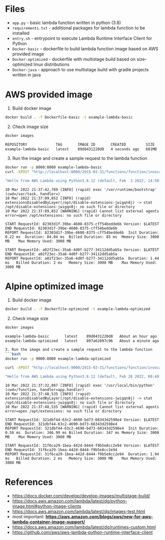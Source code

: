 # Files
* `app.py` - basic lambda function written in python (3.8)
* `requirements.txt` - additional packages for lambda function to be installed
* `entry.sh` - entrypoint to execute Lambda Runtime Interface Client for Python
* `Docker-basic` - dockerfile to build lambda function image based on AWS provided image
* `Docker-optimized` - dockerfile with multistage build based on size-optimized linux distributions
* `Docker-java` - approach to use multistage build with gradle projects written in java


# AWS provided image

1. Build docker image
```bash
docker build . -f Dockerfile-basic -t example-lambda-basic
```

2. Check image size 
```bash
docker images

REPOSITORY             TAG       IMAGE ID       CREATED         SIZE
example-lambda-basic   latest    89d8431220d8   4 seconds ago   681MB
```

3. Run the image and create a sample request to the lambda function

```bash
docker run -p 8080:8080 example-lambda-basic
curl -XPOST "http://localhost:8080/2015-03-31/functions/function/invocations" -d '{}'

"Hello from AWS Lambda using Python3.8.12 (default, Feb  3 2022, 14:50:09) \n[GCC 7.3.1 20180712 (Red Hat 7.3.1-13)]!"%
```
```
10 Mar 2022 21:37:42,789 [INFO] (rapid) exec '/var/runtime/bootstrap' (cwd=/var/task, handler=)
10 Mar 2022 21:37:09,852 [INFO] (rapid) extensionsDisabledByLayer(/opt/disable-extensions-jwigqn8j) -> stat /opt/disable-extensions-jwigqn8j: no such file or directory
10 Mar 2022 21:37:09,852 [WARNING] (rapid) Cannot list external agents error=open /opt/extensions: no such file or directory

START RequestId: 82303d1f-39be-4608-8375-cff54bedde6b Version: $LATEST
END RequestId: 82303d1f-39be-4608-8375-cff54bedde6b
REPORT RequestId: 82303d1f-39be-4608-8375-cff54bedde6b	Init Duration: 0.22 ms	Duration: 84.04 ms	Billed Duration: 85 ms	Memory Size: 3008 MB	Max Memory Used: 3008 MB

START RequestId: a02f23ec-35a6-4d0f-b277-34112dd5ab5a Version: $LATEST
END RequestId: a02f23ec-35a6-4d0f-b277-34112dd5ab5a
REPORT RequestId: a02f23ec-35a6-4d0f-b277-34112dd5ab5a	Duration: 1.44 ms	Billed Duration: 2 ms	Memory Size: 3008 MB	Max Memory Used: 3008 MB
```


# Alpine optimized image

1. Build docker image
```bash
docker build . -f Dockerfile-optimized -t example-lambda-optimized
```

2. Check image size
```bash
docker images

example-lambda-basic       latest    89d8431220d8   About an hour ago    681MB
example-lambda-optimized   latest    897a62097c96   About a minute ago   61.7MB

3. Run the image and create a sample request to the lambda function
```bash
docker run -p 9000:8080 example-lambda-optimized
```

```bash
curl -XPOST "http://localhost:9000/2015-03-31/functions/function/invocations" -d '{}'

"Hello from AWS Lambda using Python3.8.12 (default, Feb 26 2022, 00:40:51) \n[GCC 10.3.1 20211027]!"%
```
```
10 Mar 2022 21:37:32,807 [INFO] (rapid) exec '/usr/local/bin/python' (cwd=/function, handler=app.handler)
10 Mar 2022 21:37:48,535 [INFO] (rapid) extensionsDisabledByLayer(/opt/disable-extensions-jwigqn8j) -> stat /opt/disable-extensions-jwigqn8j: no such file or directory
10 Mar 2022 21:37:48,535 [WARNING] (rapid) Cannot list external agents error=open /opt/extensions: no such file or directory

START RequestId: 321dbf44-63c2-4690-bd73-68343d2598e4 Version: $LATEST
END RequestId: 321dbf44-63c2-4690-bd73-68343d2598e4
REPORT RequestId: 321dbf44-63c2-4690-bd73-68343d2598e4	Init Duration: 0.58 ms	Duration: 346.99 ms	Billed Duration: 347 ms	Memory Size: 3008 MB	Max Memory Used: 3008 MB

START RequestId: 31f6ca29-1bea-442d-8444-f9b5e8cc2e94 Version: $LATEST
END RequestId: 31f6ca29-1bea-442d-8444-f9b5e8cc2e94
REPORT RequestId: 31f6ca29-1bea-442d-8444-f9b5e8cc2e94	Duration: 1.94 ms	Billed Duration: 2 ms	Memory Size: 3008 MB	Max Memory Used: 3008 MB
```


# References
* https://docs.docker.com/develop/develop-images/multistage-build/
* https://docs.aws.amazon.com/lambda/latest/dg/python-image.html#python-image-clients
* https://docs.aws.amazon.com/lambda/latest/dg/images-test.html 
* most important: **https://aws.amazon.com/blogs/aws/new-for-aws-lambda-container-image-support/**
* https://docs.aws.amazon.com/lambda/latest/dg/runtimes-custom.html
* https://github.com/aws/aws-lambda-python-runtime-interface-client
